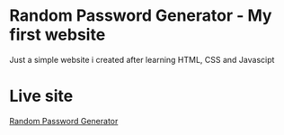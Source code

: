 # Random Password Generator - My first website
Just a simple website i created after learning HTML, CSS and Javascipt

# Live site
[Random Password Generator](https://theksbd.github.io/RandomPasswordGenerator_Web/)
